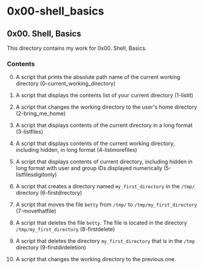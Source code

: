 # 0x00-shell_basics

## 0x00. Shell, Basics

This directory contains my work for 0x00. Shell, Basics.

### Contents

0. A script that prints the absolute path name of the current working directory (0-current_working_directory)

1. A script that displays the contents list of your current directory (1-listit)

2. A script that changes the working directory to the user's home directory (2-bring_me_home)

3. A script that displays contents of the current directory in a long format (3-listfiles)

4. A script that displays contents of the current working directory, including hidden, in long format (4-listmorefiles)

5. A script that displays contents of current directory, including hidden in long format with user and group IDs displayed numerically (5-listfilesdigitonly)

6. A script that creates a directory named ```my_first_directory``` in the ```/tmp/``` directory (6-firstdirectory)

7. A script that moves the file ```betty``` from ```/tmp/``` to ```/tmp/my_first_directory``` (7-movethatfile)

8. A script that deletes the file ```betty```. The file is located in the directory ```/tmp/my_first_directory``` (8-firstdelete)

9. A script that deletes the directory ```my_first_directory``` that is in the ```/tmp``` directory (9-firstdirdeletion)

10. A script that changes the working directory to the previous one.
